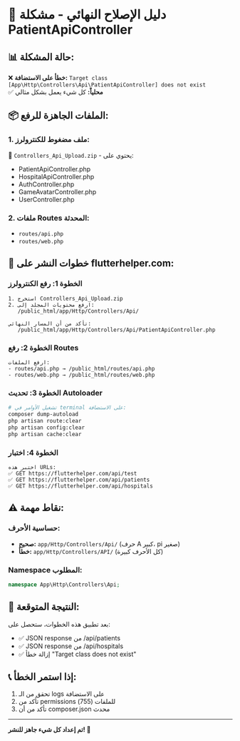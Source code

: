 # 🔧 دليل الإصلاح النهائي - مشكلة PatientApiController

## 📊 حالة المشكلة:
❌ **خطأ على الاستضافة:** `Target class [App\Http\Controllers\Api\PatientApiController] does not exist`  
✅ **محلياً:** كل شيء يعمل بشكل مثالي  

## 📦 الملفات الجاهزة للرفع:

### 1. ملف مضغوط للكنترولرز:
📁 `Controllers_Api_Upload.zip` - يحتوي على:
- PatientApiController.php
- HospitalApiController.php  
- AuthController.php
- GameAvatarController.php
- UserController.php

### 2. ملفات Routes المحدثة:
- `routes/api.php` 
- `routes/web.php`

## 🚀 خطوات النشر على flutterhelper.com:

### الخطوة 1: رفع الكنترولرز
```
1. استخرج Controllers_Api_Upload.zip
2. ارفع محتويات المجلد إلى:
   /public_html/app/Http/Controllers/Api/
   
تأكد من أن المسار النهائي:
   /public_html/app/Http/Controllers/Api/PatientApiController.php
```

### الخطوة 2: رفع Routes
```
ارفع الملفات:
- routes/api.php → /public_html/routes/api.php
- routes/web.php → /public_html/routes/web.php
```

### الخطوة 3: تحديث Autoloader
```bash
# تشغيل الأوامر في terminal على الاستضافة:
composer dump-autoload
php artisan route:clear
php artisan config:clear  
php artisan cache:clear
```

### الخطوة 4: اختبار
```
اختبر هذه URLs:
✅ GET https://flutterhelper.com/api/test
✅ GET https://flutterhelper.com/api/patients  
✅ GET https://flutterhelper.com/api/hospitals
```

## ⚠️ نقاط مهمة:

### حساسية الأحرف:
- **صحيح:** `app/Http/Controllers/Api/` (حرف A كبير، pi صغير)
- **خطأ:** `app/Http/Controllers/API/` (كل الأحرف كبيرة)

### Namespace المطلوب:
```php
namespace App\Http\Controllers\Api;
```

## 🎯 النتيجة المتوقعة:
بعد تطبيق هذه الخطوات، ستحصل على:
- ✅ JSON response من /api/patients
- ✅ JSON response من /api/hospitals  
- ✅ إزالة خطأ "Target class does not exist"

## 📞 إذا استمر الخطأ:
1. تحقق من الـ logs على الاستضافة
2. تأكد من permissions للملفات (755)
3. تأكد من أن composer.json محدث

---
**تم إعداد كل شيء جاهز للنشر! 🚀**